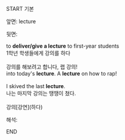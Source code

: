 START
기본

앞면:
lecture


뒷면:
<div>to <b>deliver/give a lecture</b> to first-year students </div><div>1학년 학생들에게 강의를 하다<br><br><div><div>강의를 해보려고 합니다, 랩 강의!</div></div><div><div>into today's <strong>lecture</strong>. A <strong>lecture</strong> on how to rap!</div></div></div><div><br></div><div><div>I skived the last <strong>lecture</strong>. </div><div><div>나는 마지막 강의는 땡땡이 쳤다.</div></div></div><div><br></div><div>강의[강연](하다)</div>


해석:

END